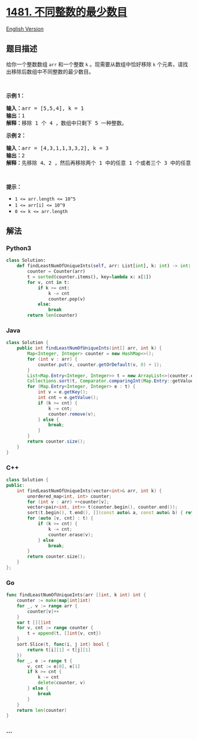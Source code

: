 # [1481. 不同整数的最少数目](https://leetcode.cn/problems/least-number-of-unique-integers-after-k-removals)

[English Version](/solution/1400-1499/1481.Least%20Number%20of%20Unique%20Integers%20after%20K%20Removals/README_EN.md)

## 题目描述

<!-- 这里写题目描述 -->

<p>给你一个整数数组 <code>arr</code> 和一个整数 <code>k</code> 。现需要从数组中恰好移除 <code>k</code> 个元素，请找出移除后数组中不同整数的最少数目。</p>

<ol>
</ol>

<p>&nbsp;</p>

<p><strong>示例 1：</strong></p>

<pre><strong>输入：</strong>arr = [5,5,4], k = 1
<strong>输出：</strong>1
<strong>解释：</strong>移除 1 个 4 ，数组中只剩下 5 一种整数。
</pre>

<p><strong>示例 2：</strong></p>

<pre><strong>输入：</strong>arr = [4,3,1,1,3,3,2], k = 3
<strong>输出：</strong>2
<strong>解释：</strong>先移除 4、2 ，然后再移除两个 1 中的任意 1 个或者三个 3 中的任意 1 个，最后剩下 1 和 3 两种整数。</pre>

<p>&nbsp;</p>

<p><strong>提示：</strong></p>

<ul>
	<li><code>1 &lt;= arr.length&nbsp;&lt;= 10^5</code></li>
	<li><code>1 &lt;= arr[i] &lt;= 10^9</code></li>
	<li><code>0 &lt;= k&nbsp;&lt;= arr.length</code></li>
</ul>

## 解法

<!-- 这里可写通用的实现逻辑 -->

<!-- tabs:start -->

### **Python3**

<!-- 这里可写当前语言的特殊实现逻辑 -->

```python
class Solution:
    def findLeastNumOfUniqueInts(self, arr: List[int], k: int) -> int:
        counter = Counter(arr)
        t = sorted(counter.items(), key=lambda x: x[1])
        for v, cnt in t:
            if k >= cnt:
                k -= cnt
                counter.pop(v)
            else:
                break
        return len(counter)
```

### **Java**

<!-- 这里可写当前语言的特殊实现逻辑 -->

```java
class Solution {
    public int findLeastNumOfUniqueInts(int[] arr, int k) {
        Map<Integer, Integer> counter = new HashMap<>();
        for (int v : arr) {
            counter.put(v, counter.getOrDefault(v, 0) + 1);
        }
        List<Map.Entry<Integer, Integer>> t = new ArrayList<>(counter.entrySet());
        Collections.sort(t, Comparator.comparingInt(Map.Entry::getValue));
        for (Map.Entry<Integer, Integer> e : t) {
            int v = e.getKey();
            int cnt = e.getValue();
            if (k >= cnt) {
                k -= cnt;
                counter.remove(v);
            } else {
                break;
            }
        }
        return counter.size();
    }
}
```

### **C++**

```cpp
class Solution {
public:
    int findLeastNumOfUniqueInts(vector<int>& arr, int k) {
        unordered_map<int, int> counter;
        for (int v : arr) ++counter[v];
        vector<pair<int, int>> t(counter.begin(), counter.end());
        sort(t.begin(), t.end(), [](const auto& a, const auto& b) { return a.second < b.second; });
        for (auto [v, cnt] : t) {
            if (k >= cnt) {
                k -= cnt;
                counter.erase(v);
            } else
                break;
        }
        return counter.size();
    }
};
```

### **Go**

```go
func findLeastNumOfUniqueInts(arr []int, k int) int {
	counter := make(map[int]int)
	for _, v := range arr {
		counter[v]++
	}
	var t [][]int
	for v, cnt := range counter {
		t = append(t, []int{v, cnt})
	}
	sort.Slice(t, func(i, j int) bool {
		return t[i][1] < t[j][1]
	})
	for _, e := range t {
		v, cnt := e[0], e[1]
		if k >= cnt {
			k -= cnt
			delete(counter, v)
		} else {
			break
		}
	}
	return len(counter)
}
```

### **...**

```

```

<!-- tabs:end -->
